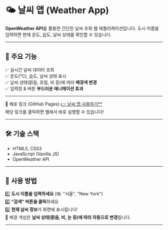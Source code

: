 # 🌤️ 날씨 앱 (Weather App)

**OpenWeather API**를 활용한 간단한 날씨 조회 웹 애플리케이션입니다. 
도시 이름을 입력하면 현재 온도, 습도, 날씨 상태를 확인할 수 있습니다.

---

## 🚀 주요 기능
✅ 실시간 날씨 데이터 조회  
✅ 온도(°C), 습도, 날씨 상태 표시  
✅ 날씨 상태(맑음, 흐림, 비 등)에 따라 **배경색 변경**  
✅ 입력창 & 버튼 **부드러운 애니메이션 효과**  

---

📍 배포 링크 (GitHub Pages)
 [👉 날씨 앱 사용하기**](https://your-username.github.io/weather-app/)  
해당 링크를 클릭하면 웹에서 바로 실행할 수 있습니다! 

---

## 🛠️ 기술 스택
- HTML5, CSS3
- JavaScript (Vanilla JS)
- OpenWeather API

---

## 📌 사용 방법
1️⃣ **도시 이름을 입력하세요** (예: "서울", "New York")  
2️⃣ **"검색" 버튼을 클릭**하세요  
3️⃣ **현재 날씨 정보**가 화면에 표시됩니다!  
🔹 배경 색상은 **날씨 상태(맑음, 비, 눈 등)에 따라 자동으로 변경**됩니다.  

---
